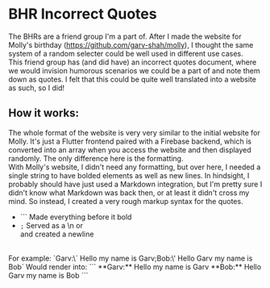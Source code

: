 # BHR Incorrect Quotes
The BHRs are a friend group I'm a part of. After I made the website for Molly's birthday (https://github.com/garv-shah/molly), I thought the same system of a random selecter could be well used in different use cases. <br>
This friend group has (and did have) an incorrect quotes document, where we would invision humorous scenarios we could be a part of and note them down as quotes. I felt that this could be quite well translated into a website as such, so I did!

## How it works:
The whole format of the website is very very similar to the initial website for Molly. It's just a Flutter frontend paired with a Firebase backend, which is converted into an array when you access the website and then displayed randomly. The only difference here is the formatting. <br>
With Molly's website, I didn't need any formatting, but over here, I needed a single string to have bolded elements as well as new lines. In hindsight, I probably should have just used a Markdown integration, but I'm pretty sure I didn't know what Markdown was back then, or at least it didn't cross my mind. So instead, I created a very rough markup syntax for the quotes.
* `\`` Made everything before it bold
* `;` Served as a \n or <br> and created a newline
<br>
For example:
`Garv:\` Hello my name is Garv;Bob:\' Hello Garv my name is Bob`
Would render into:
```
**Garv:** Hello my name is Garv
**Bob:** Hello Garv my name is Bob
```
